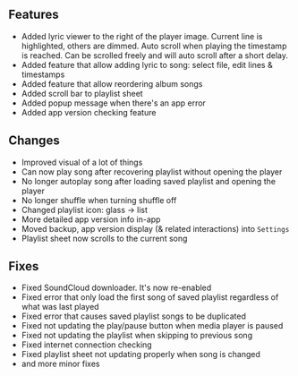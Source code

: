 ## Features

- Added lyric viewer to the right of the player image.
  Current line is highlighted, others are dimmed.
  Auto scroll when playing the timestamp is reached.
  Can be scrolled freely and will auto scroll after a short delay.
- Added feature that allow adding lyric to song: select file, edit lines & timestamps
- Added feature that allow reordering album songs
- Added scroll bar to playlist sheet
- Added popup message when there's an app error
- Added app version checking feature

## Changes

- Improved visual of a lot of things
- Can now play song after recovering playlist without opening the player
- No longer autoplay song after loading saved playlist and opening the player
- No longer shuffle when turning shuffle off
- Changed playlist icon: glass -> list
- More detailed app version info in-app
- Moved backup, app version display (& related interactions) into `Settings`
- Playlist sheet now scrolls to the current song

## Fixes

- Fixed SoundCloud downloader. It's now re-enabled
- Fixed error that only load the first song of saved playlist regardless of what was last played
- Fixed error that causes saved playlist songs to be duplicated
- Fixed not updating the play/pause button when media player is paused
- Fixed not updating the playlist when skipping to previous song
- Fixed internet connection checking
- Fixed playlist sheet not updating properly when song is changed
- and more minor fixes